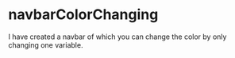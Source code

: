 # navbarColorChanging
I have created a navbar of which you can change the color by only changing one variable.
